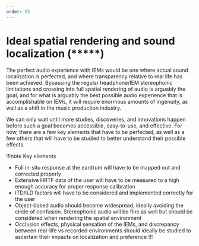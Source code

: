 ```yaml
---
order: 92
---
```

# Ideal spatial rendering and sound localization (\*\*\*\*\*)
The perfect audio experience with IEMs would be one where actual sound localization is perfected, and where transparency relative to real life has been achieved. Bypassing the regular headphone/IEM stereophonic limitations and crossing into full spatial rendering of audio is arguably the goal, and for what is arguably the best possible audio experience that is accomplishable on IEMs, it will require enormous amounts of ingenuity, as well as a shift in the music production industry. 

We can only wait until more studies, discoveries, and innovations happen before such a goal becomes accessible, easy-to-use, and effective. For now, there are a few key elements that have to be perfected, as well as a few others that will have to be studied to better understand their possible effects.

!!!note Key elements
- Full in-situ response at the eardrum will have to be mapped out and corrected properly
- Extensive HRTF data of the user will have to be measured to a high enough accuracy for proper response calibration
- ITD/ILD factors will have to be considered and implemented correctly for the user
- Object-based audio should become widespread, ideally avoiding the circle of confusion. Stereophonic audio will be fine as well but should be considered when rendering the spatial environment
- Occlusion effects, physical sensation of the IEMs, and discrepancy between real-life vs recorded environments should ideally be studied to ascertain their impacts on localization and preference
!!!
